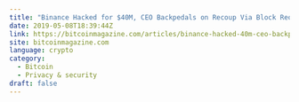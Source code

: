 ```yaml
---
title: "Binance Hacked for $40M, CEO Backpedals on Recoup Via Block Reorganization"
date: 2019-05-08T18:39:44Z
link: https://bitcoinmagazine.com/articles/binance-hacked-40m-ceo-backpedals-recoup-block-reorganization/?utm_medium=RSS&utm_source=news.12bit.vn
site: bitcoinmagazine.com
language: crypto
category:
  - Bitcoin
  - Privacy & security
draft: false
---
```

